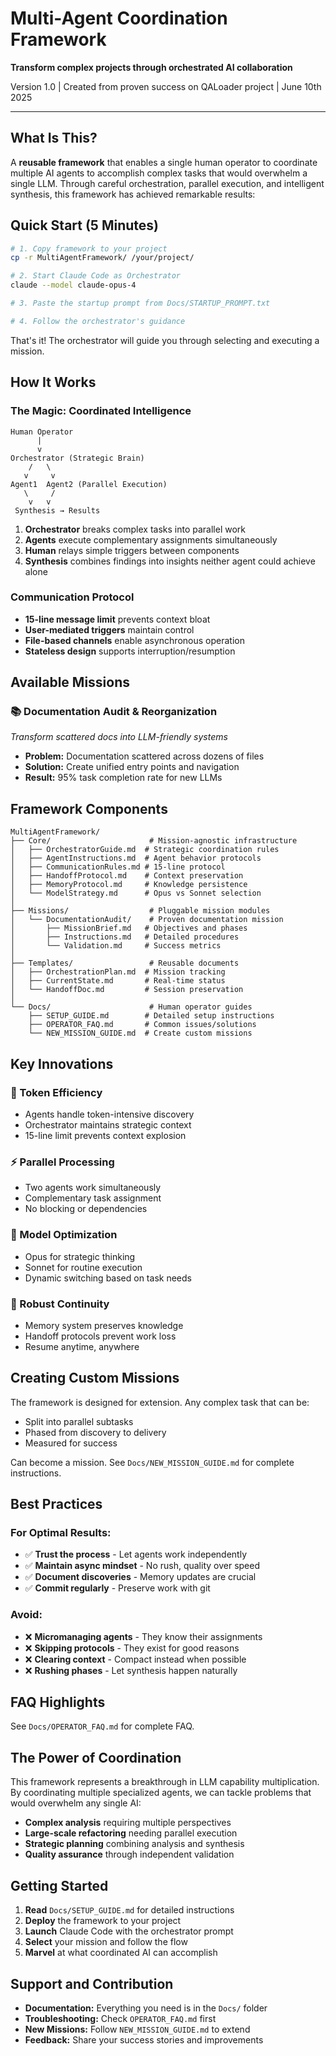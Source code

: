 # Multi-Agent Coordination Framework

**Transform complex projects through orchestrated AI collaboration**

Version 1.0 | Created from proven success on QALoader project | June 10th 2025

---

## What Is This?

A **reusable framework** that enables a single human operator to coordinate multiple AI agents to accomplish complex tasks that would overwhelm a single LLM. Through careful orchestration, parallel execution, and intelligent synthesis, this framework has achieved remarkable results:


## Quick Start (5 Minutes)

```bash
# 1. Copy framework to your project
cp -r MultiAgentFramework/ /your/project/

# 2. Start Claude Code as Orchestrator
claude --model claude-opus-4

# 3. Paste the startup prompt from Docs/STARTUP_PROMPT.txt

# 4. Follow the orchestrator's guidance
```

That's it! The orchestrator will guide you through selecting and executing a mission.

## How It Works

### The Magic: Coordinated Intelligence

```
Human Operator
      |
      v
Orchestrator (Strategic Brain)
    /   \
   v     v
Agent1  Agent2 (Parallel Execution)
   \     /
    v   v
 Synthesis → Results
```

1. **Orchestrator** breaks complex tasks into parallel work
2. **Agents** execute complementary assignments simultaneously  
3. **Human** relays simple triggers between components
4. **Synthesis** combines findings into insights neither agent could achieve alone

### Communication Protocol

- **15-line message limit** prevents context bloat
- **User-mediated triggers** maintain control
- **File-based channels** enable asynchronous operation
- **Stateless design** supports interruption/resumption

## Available Missions

### 📚 Documentation Audit & Reorganization
*Transform scattered docs into LLM-friendly systems*

- **Problem:** Documentation scattered across dozens of files
- **Solution:** Create unified entry points and navigation
- **Result:** 95% task completion rate for new LLMs

## Framework Components

```
MultiAgentFramework/
├── Core/                      # Mission-agnostic infrastructure
│   ├── OrchestratorGuide.md  # Strategic coordination rules
│   ├── AgentInstructions.md  # Agent behavior protocols
│   ├── CommunicationRules.md # 15-line protocol
│   ├── HandoffProtocol.md    # Context preservation
│   ├── MemoryProtocol.md     # Knowledge persistence
│   └── ModelStrategy.md      # Opus vs Sonnet selection
│
├── Missions/                  # Pluggable mission modules
│   └── DocumentationAudit/    # Proven documentation mission
│       ├── MissionBrief.md   # Objectives and phases
│       ├── Instructions.md   # Detailed procedures
│       └── Validation.md     # Success metrics
│
├── Templates/                 # Reusable documents
│   ├── OrchestrationPlan.md  # Mission tracking
│   ├── CurrentState.md       # Real-time status
│   └── HandoffDoc.md         # Session preservation
│
└── Docs/                      # Human operator guides
    ├── SETUP_GUIDE.md        # Detailed setup instructions
    ├── OPERATOR_FAQ.md       # Common issues/solutions
    └── NEW_MISSION_GUIDE.md  # Create custom missions
```

## Key Innovations

### 🎯 Token Efficiency
- Agents handle token-intensive discovery
- Orchestrator maintains strategic context  
- 15-line limit prevents context explosion

### ⚡ Parallel Processing  
- Two agents work simultaneously
- Complementary task assignment
- No blocking or dependencies

### 🧠 Model Optimization
- Opus for strategic thinking
- Sonnet for routine execution
- Dynamic switching based on task needs

### 💾 Robust Continuity
- Memory system preserves knowledge
- Handoff protocols prevent work loss
- Resume anytime, anywhere

## Creating Custom Missions

The framework is designed for extension. Any complex task that can be:
- Split into parallel subtasks
- Phased from discovery to delivery
- Measured for success

Can become a mission. See `Docs/NEW_MISSION_GUIDE.md` for complete instructions.

## Best Practices

### For Optimal Results:
- ✅ **Trust the process** - Let agents work independently
- ✅ **Maintain async mindset** - No rush, quality over speed
- ✅ **Document discoveries** - Memory updates are crucial
- ✅ **Commit regularly** - Preserve work with git

### Avoid:
- ❌ **Micromanaging agents** - They know their assignments
- ❌ **Skipping protocols** - They exist for good reasons
- ❌ **Clearing context** - Compact instead when possible
- ❌ **Rushing phases** - Let synthesis happen naturally

## FAQ Highlights

See `Docs/OPERATOR_FAQ.md` for complete FAQ.

## The Power of Coordination

This framework represents a breakthrough in LLM capability multiplication. By coordinating multiple specialized agents, we can tackle problems that would overwhelm any single AI:

- **Complex analysis** requiring multiple perspectives
- **Large-scale refactoring** needing parallel execution  
- **Strategic planning** combining analysis and synthesis
- **Quality assurance** through independent validation

## Getting Started

1. **Read** `Docs/SETUP_GUIDE.md` for detailed instructions
2. **Deploy** the framework to your project
3. **Launch** Claude Code with the orchestrator prompt
4. **Select** your mission and follow the flow
5. **Marvel** at what coordinated AI can accomplish

## Support and Contribution

- **Documentation:** Everything you need is in the `Docs/` folder
- **Troubleshooting:** Check `OPERATOR_FAQ.md` first
- **New Missions:** Follow `NEW_MISSION_GUIDE.md` to extend
- **Feedback:** Share your success stories and improvements